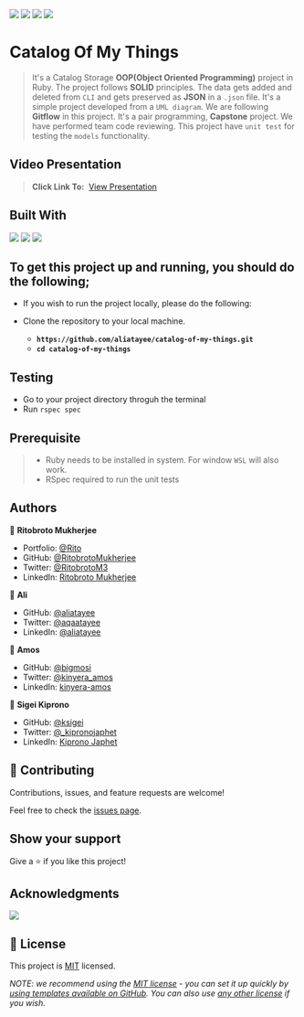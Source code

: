 ![](https://img.shields.io/badge/Ritobroto-Mukherjee-yellow?labelColor=blue)&nbsp;![](https://img.shields.io/badge/Ali-Atayee-yellow?labelColor=black)&nbsp;![](https://img.shields.io/badge/Kinyera-Amos-red?labelColor=blue)&nbsp;![](https://img.shields.io/badge/Sigei-Kiprono-white?labelColor=green)

# Catalog Of My Things

> It's a Catalog Storage **OOP(Object Oriented Programming)** project in Ruby. The project follows **SOLID** principles. The data gets added and deleted from `CLI` and gets preserved as **JSON** in a `.json` file. It's a simple project developed from a `UML diagram`. We are following **Gitflow** in this project. It's a pair programming, **Capstone** project. We have performed team code reviewing. This project have `unit test` for testing the `models` functionality.

## Video Presentation
> **Click Link To:** &nbsp;[View Presentation](https://drive.google.com/file/d/1H5Q_S333Hfxgh_UhipDAdlhlAGb6mMy9/view?usp=sharing)

## Built With

![](https://img.shields.io/badge/Ruby-red)&nbsp;![](https://img.shields.io/badge/Github-black)&nbsp;![](https://img.shields.io/badge/RSpec-red)


## To get this project up and running, you should do the following;
- If you wish to run the project locally, please do the following:

- Clone the repository to your local machine.
    - **`https://github.com/aliatayee/catalog-of-my-things.git`**
    - **`cd catalog-of-my-things`**

## Testing
- Go to your project directory throguh the terminal
- Run `rspec spec`

## Prerequisite

> - Ruby needs to be installed in system. For window `WSL` will also work.
> - RSpec required to run the unit tests

## Authors

👤 **Ritobroto Mukherjee**

- Portfolio: [@Rito](https://ritobroto-mukherjee.blogspot.com/)
- GitHub: [@RitobrotoMukherjee](https://github.com/RitobrotoMukherjee)
- Twitter: [@RitobrotoM3](https://twitter.com/RitobrotoM3)
- LinkedIn: [Ritobroto Mukherjee](https://www.linkedin.com/in/ritobroto-mukherjee-519148ba/)

👤 **Ali**
- GitHub: [@aliatayee](https://github.com/aliatayee)
- Twitter: [@aqaatayee](https://twitter.com/aqaatayee)
- LinkedIn: [@aliatayee](https://www.linkedin.com/in/aliatayee/)


👤 **Amos**
- GitHub: [@bigmosi](https://github.com/bigmosi/)
- Twitter: [@kinyera_amos](https://twitter.com/kinyera_amos)
- LinkedIn: [kinyera-amos](https://linkedin.com/in/kinyera-amos)



👤 **Sigei Kiprono**

- GitHub: [@ksigei](https://github.com/ksigei)
- Twitter: [@_kipronojaphet](https://twitter.com/_kipronojaphet)
- LinkedIn: [Kiprono Japhet](https://www.linkedin.com/in/kiprono-japhet/)


## 🤝 Contributing

Contributions, issues, and feature requests are welcome!

Feel free to check the [issues page](../../issues/).

## Show your support

Give a ⭐️ if you like this project!

## Acknowledgments

![](https://img.shields.io/badge/Microverse-blueviolet)

## 📝 License

This project is [MIT](./LICENSE) licensed.

_NOTE: we recommend using the [MIT license](https://choosealicense.com/licenses/mit/) - you can set it up quickly by [using templates available on GitHub](https://docs.github.com/en/communities/setting-up-your-project-for-healthy-contributions/adding-a-license-to-a-repository). You can also use [any other license](https://choosealicense.com/licenses/) if you wish._
